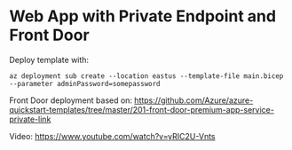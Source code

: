 # Web App with Private Endpoint and Front Door

Deploy template with:

```
az deployment sub create --location eastus --template-file main.bicep --parameter adminPassword=somepassword
```

Front Door deployment based on: https://github.com/Azure/azure-quickstart-templates/tree/master/201-front-door-premium-app-service-private-link

Video: https://www.youtube.com/watch?v=yRIC2U-Vnts
